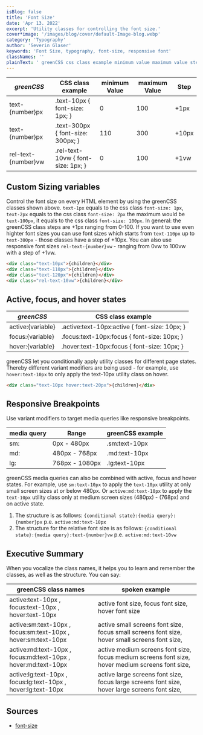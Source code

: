 ```yaml
---
isBlog: false
title: 'Font Size'
date: 'Apr 13. 2022'
excerpt: 'Utility classes for controlling the font size.'
cover*image: '/images/blog/cover/default-Image-blog.webp'
category: 'Typography'
author: 'Severin Glaser'
keywords: 'Font Size, typography, font-size, responsive font'
classNames: ''
plainText: ' greenCSS css class example minimum value maximum value step text number px text-10px font-size: 1px; 0 100 +1px text number px text-300px font-size: 300px; 110 300 +10px rel-text number vw rel-text-10vw font-size: 1px; 0 100 +1vw custom sizing variables control the font size on every html element by using the greenCSS classes shown above `text-1px` equals to the css class `font-size: 1px` `text-2px` equals to the css class `font-size: 2px` the maximum would be `text-100px` it equals to the css class `font-size: 100px` in general: the greenCSS class steps are +1px ranging from 0-100 if you want to use even highter font sizes you can use font sizes which starts from `text-110px` up to `text-300px` those classes have a step of +10px you can also use responsive font sizes `rel-text number vw` ranging from 0vw to 100vw with a step of +1vw  active focus and hover states greenCSS css class example active: variable active :text-10px:active font-size: 10px; focus: variable focus :text-10px:focus font-size: 10px; hover: variable hover :text-10px:focus font-size: 10px; greenCSS let you conditionally apply utility classes for different page states thereby different variant modifiers are being used for example use `hover:text-10px` to only apply the text-10px utility class on hover  responsive breakpoints use variant modifiers to target media queries like responsive breakpoints media query range greenCSS example sm: 0px 480px sm:text-10px md: 480px 768px md:text-10px lg: 768px 1080px lg:text-10px greenCSS media queries can also be combined with active focus and hover states for example use `sm:text-10px` to apply the `text-10px` utility at only small screen sizes at or below 480px or `active:md:text-10px` to apply the `text-10px` utility class only at medium screen sizes 480px 768px and on active state 1 the structure is as follows: ` conditional state : media query : number px` p e `active:md:text-10px` 1 the structure for the relative font size is as follows: ` conditional state : media query :text number vw` p e `active:md:text-10vw` executive summary when you vocalize the class names it helps you to learn and remember the classes as well as the structure you can say: greenCSS class names spoken example active:text-10px focus:text-10px hover:text-10px active font size focus font size hover font size active:sm:text-10px focus:sm:text-10px hover:sm:text-10px active small screens font size focus small screens font size hover small screens font size active:md:text-10px focus:md:text-10px hover:md:text-10px active medium screens font size focus medium screens font size hover medium screens font size active:lg:text-10px focus:lg:text-10px hover:lg:text-10px active large screens font size focus large screens font size hover large screens font size sources font-size https: developer mozilla org en-us docs web css font-size '
---
```


| _greenCSS_           | CSS class example                  | minimum Value | maximum Value | Step  |
| ------------------- | ---------------------------------- | ------------- | ------------- | ----- |
| text-{number}px     | .text-10px { font-size: 1px; }     | 0             | 100           | +1px  |
| text-{number}px     | .text-300px { font-size: 300px; }  | 110           | 300           | +10px |
| rel-text-{number}vw | .rel-text-10vw { font-size: 1px; } | 0             | 100           | +1vw  |

## Custom Sizing variables

Control the font size on every HTML element by using the greenCSS classes shown above. `text-1px` equals to the css class `font-size: 1px`, `text-2px` equals to the css class `font-size: 2px` the maximum would be `text-100px`, it equals to the css class `font-size: 100px`. In general: the greenCSS class steps are +1px ranging from 0-100. If you want to use even highter font sizes you can use font sizes which starts from `text-110px` up to `text-300px` - those classes have a step of +10px. You can also use responsive font sizes `rel-text-{number}vw` - ranging from 0vw to 100vw with a step of +1vw.

```html
<div class="text-10px">{children}</div>
<div class="text-110px">{children}</div>
<div class="text-120px">{children}</div>
<div class="rel-text-10vw">{children}</div>
```

## Active, focus, and hover states

| _greenCSS_         | CSS class example                              |
| ----------------- | ---------------------------------------------- |
| active:{variable} | .active\:text-10px:active { font-size: 10px; } |
| focus:{variable}  | .focus\:text-10px:focus { font-size: 10px; }   |
| hover:{variable}  | .hover\:text-10px:focus { font-size: 10px; }   |

greenCSS let you conditionally apply utility classes for different page states. Thereby different variant modifiers are being used - for example, use `hover:text-10px` to only apply the text-10px utility class on hover.

```html
<div class="text-10px hover:text-20px">{children}</div>
```

## Responsive Breakpoints

Use variant modifiers to target media queries like responsive breakpoints.

| media query | Range          | greenCSS example |
| ----------- | -------------- | --------------- |
| sm:         | 0px - 480px    | .sm:text-10px   |
| md:         | 480px - 768px  | .md:text-10px   |
| lg:         | 768px - 1080px | .lg:text-10px   |

greenCSS media queries can also be combined with active, focus and hover states. For example, use `sm:text-10px` to apply the `text-10px` utility at only small screen sizes at or below 480px. Or `active:md:text-10px` to apply the `text-10px` utility class only at medium screen sizes (480px) - (768px) and on active state.

1. The structure is as follows: `{conditional state}:{media query}:{number}px` p.e. `active:md:text-10px`
1. The structure for the relative font size is as follows: `{conditional state}:{media query}:text-{number}vw` p.e. `active:md:text-10vw`

## Executive Summary

When you vocalize the class names, it helps you to learn and remember the classes, as well as the structure. You can say:

| greenCSS class names                                           | spoken example                                                                                   |
| ------------------------------------------------------------- | ------------------------------------------------------------------------------------------------ |
| active:text-10px , focus:text-10px , hover:text-10px          | active font size, focus font size, hover font size                                               |
| active:sm:text-10px , focus:sm:text-10px , hover:sm:text-10px | active small screens font size, focus small screens font size, hover small screens font size,    |
| active:md:text-10px , focus:md:text-10px , hover:md:text-10px | active medium screens font size, focus medium screens font size, hover medium screens font size, |
| active:lg:text-10px , focus:lg:text-10px , hover:lg:text-10px | active large screens font size, focus large screens font size, hover large screens font size,    |

## Sources

- [font-size](https://developer.mozilla.org/en-US/docs/Web/CSS/font-size)
